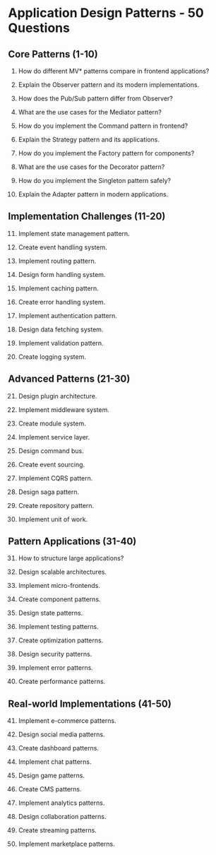 # Application Design Patterns - 50 Questions

## Core Patterns (1-10)

1. How do different MV* patterns compare in frontend applications?

2. Explain the Observer pattern and its modern implementations.

3. How does the Pub/Sub pattern differ from Observer?

4. What are the use cases for the Mediator pattern?

5. How do you implement the Command pattern in frontend?

6. Explain the Strategy pattern and its applications.

7. How do you implement the Factory pattern for components?

8. What are the use cases for the Decorator pattern?

9. How do you implement the Singleton pattern safely?

10. Explain the Adapter pattern in modern applications.

## Implementation Challenges (11-20)

11. Implement state management pattern.

12. Create event handling system.

13. Implement routing pattern.

14. Design form handling system.

15. Implement caching pattern.

16. Create error handling system.

17. Implement authentication pattern.

18. Design data fetching system.

19. Implement validation pattern.

20. Create logging system.

## Advanced Patterns (21-30)

21. Design plugin architecture.

22. Implement middleware system.

23. Create module system.

24. Implement service layer.

25. Design command bus.

26. Create event sourcing.

27. Implement CQRS pattern.

28. Design saga pattern.

29. Create repository pattern.

30. Implement unit of work.

## Pattern Applications (31-40)

31. How to structure large applications?

32. Design scalable architectures.

33. Implement micro-frontends.

34. Create component patterns.

35. Design state patterns.

36. Implement testing patterns.

37. Create optimization patterns.

38. Design security patterns.

39. Implement error patterns.

40. Create performance patterns.

## Real-world Implementations (41-50)

41. Implement e-commerce patterns.

42. Design social media patterns.

43. Create dashboard patterns.

44. Implement chat patterns.

45. Design game patterns.

46. Create CMS patterns.

47. Implement analytics patterns.

48. Design collaboration patterns.

49. Create streaming patterns.

50. Implement marketplace patterns.